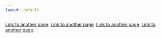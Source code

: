 ```yaml
---
layout: default
---
```


[Link to another page](./another-page.html).
[Link to another page](./another-page.html).
[Link to another page](./another-page.html).
[Link to another page](./another-page.html).
